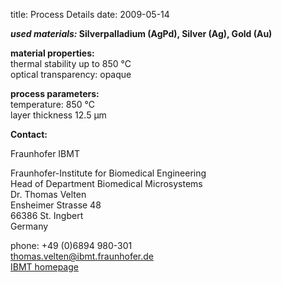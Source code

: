 title: Process Details
date: 2009-05-14  

__*used materials:*	Silverpalladium (AgPd), Silver (Ag), Gold (Au)__
	
__material properties:__  	
thermal stability up to	850 °C  
optical transparency:	opaque
	
__process parameters:__  	
temperature:	850 °C  	
layer thickness	12.5 µm
<!--break-->
__Contact:__


Fraunhofer IBMT

Fraunhofer-Institute for Biomedical Engineering  
Head of Department Biomedical Microsystems  
Dr. Thomas Velten  
Ensheimer Strasse 48   
66386 St. Ingbert   
Germany



phone: +49 (0)6894 980-301   
thomas.velten@ibmt.fraunhofer.de  
[IBMT homepage](http://www.ibmt.fraunhofer.de/fhg/ibmt_en/biomedical_engineering/biomedical_microsystems/microsensors_microfluidics/index.jsp)